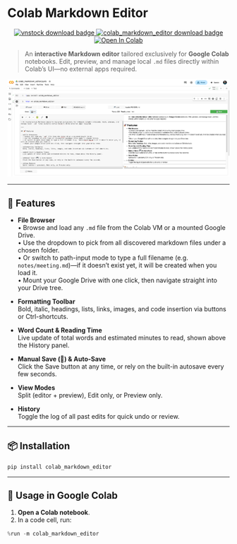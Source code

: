 # Colab Markdown Editor

<div id="badges" align="center">
    <a href="https://pypi.org/project/colab_markdown_editor">
        <img src="https://img.shields.io/pypi/v/colab_markdown_editor.svg" alt="vnstock download badge"/>
    </a>
    <a href="https://pypi.org/project/colab_markdown_editor/">
        <img src="https://img.shields.io/pypi/dm/colab_markdown_editor?label=downloads&style=flat" alt="colab_markdown_editor download badge"/>
    </a>
    <a target="_blank" href="https://colab.research.google.com/github/thinh-vu/colab_markdown_editor/blob/main/dev/colab_markdown_editor.ipynb?hl=en">
      <img src="https://colab.research.google.com/assets/colab-badge.svg" alt="Open In Colab"/>
    </a>
</div>

> An **interactive Markdown editor** tailored exclusively for **Google Colab** notebooks. Edit, preview, and manage local `.md` files directly within Colab’s UI—no external apps required.

![colab_markdown_editor](https://github.com/thinh-vu/colab_markdown_editor/blob/main/assets/colab_markdown_editor.png?raw=true)

---

## 🚀 Features

- **File Browser**  
  • Browse and load any `.md` file from the Colab VM or a mounted Google Drive.  
  • Use the dropdown to pick from all discovered markdown files under a chosen folder.  
  • Or switch to path-input mode to type a full filename (e.g. `notes/meeting.md`)—if it doesn’t exist yet, it will be created when you load it.  
  • Mount your Google Drive with one click, then navigate straight into your Drive tree.
  
- **Formatting Toolbar**  
  Bold, italic, headings, lists, links, images, and code insertion via buttons or Ctrl-shortcuts.

- **Word Count & Reading Time**  
  Live update of total words and estimated minutes to read, shown above the History panel.

- **Manual Save (💾) & Auto-Save**  
  Click the Save button at any time, or rely on the built-in autosave every few seconds.

- **View Modes**  
  Split (editor + preview), Edit only, or Preview only.

- **History**  
  Toggle the log of all past edits for quick undo or review.


---

## 📦 Installation

```bash
pip install colab_markdown_editor
```

---

## 🎯 Usage in Google Colab

1. **Open a Colab notebook**.
2. In a code cell, run:

```python
%run -m colab_markdown_editor
```


